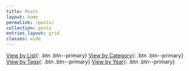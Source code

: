 ```yaml
---
title: Posts
layout: home
permalink: /posts/
collection: posts
entries_layout: grid
classes: wide
---
```


[View by List](/list/){: .btn .btn--primary}
[View by Category](/categories/){: .btn .btn--primary}
[View by Tags](/tags/){: .btn .btn--primary}
[View by Year](/year-archive/){: .btn .btn--primary}